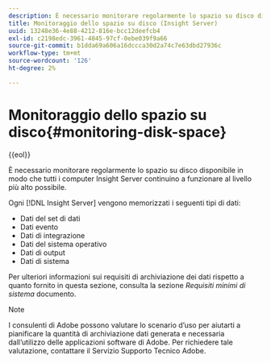 ```yaml
---
description: È necessario monitorare regolarmente lo spazio su disco disponibile in modo che tutti i computer Insight Server continuino a funzionare al livello più alto possibile.
title: Monitoraggio dello spazio su disco (Insight Server)
uuid: 13248e36-4e88-4212-816e-bcc12deefcb4
exl-id: c2198edc-3961-4845-97cf-0ebe039f9a66
source-git-commit: b1dda69a606a16dccca30d2a74c7e63dbd27936c
workflow-type: tm+mt
source-wordcount: '126'
ht-degree: 2%

---
```


# Monitoraggio dello spazio su disco{#monitoring-disk-space}

{{eol}}

È necessario monitorare regolarmente lo spazio su disco disponibile in modo che tutti i computer Insight Server continuino a funzionare al livello più alto possibile.

Ogni [!DNL Insight Server] vengono memorizzati i seguenti tipi di dati:

* Dati del set di dati
* Dati evento
* Dati di integrazione
* Dati del sistema operativo
* Dati di output
* Dati di sistema

Per ulteriori informazioni sui requisiti di archiviazione dei dati rispetto a quanto fornito in questa sezione, consulta la sezione *Requisiti minimi di sistema* documento.

>[!NOTE]
>
>I consulenti di Adobe possono valutare lo scenario d’uso per aiutarti a pianificare la quantità di archiviazione dati generata e necessaria dall’utilizzo delle applicazioni software di Adobe. Per richiedere tale valutazione, contattare il Servizio Supporto Tecnico Adobe.
